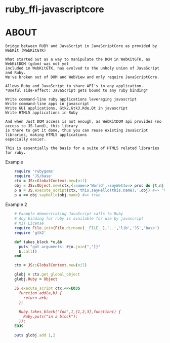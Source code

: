 ruby_ffi-javascriptcore
=======================

ABOUT
===
    Bridge between RUBY and JavaScript in JavaScriptCore as provided by WebKit (WebKitGTK)
    
    What started out as a way to manipulate the DOM in WebKitGTK, as WebKitDOM (gdom) was not yet
    included in WebKitGTK, has evolved to the unholy union of JavaScript and Ruby.
    We've broken out of DOM and WebView and only require JavaScriptCore.
     
    Allows Ruby and JavaScript to share API's in any application.
    *Useful side-effect: JavaScript gets bound to any ruby binding*
    
    Write command-line ruby applications leveraging javascript
    Write command-line apps in javascript
    Write GUI applications, Gtk2,Gtk3,Kde,Qt in javascript
    Write HTML5 applications in Ruby
    
    And when Just DOM access is not enough, as WebKitDOM api provides (no access to JS-land), this library
    is there to get it done, thus you can reuse existing JavaScript libraries, making HTML5 applications
    especially easier. 
    
    This is essentially the basis for a suite of HTML5 related libraries for ruby.
    
Example
```ruby
    require 'rubygems'
    require 'JS/base'
    ctx = JS::GlobalContext.new(nil)
    obj = JS::Object.new(ctx,{:name=>'World',:sayHello=> proc do |t,n| "hello #{n}" end})
    p a = JS.execute_script(ctx,'this.sayHello(this.name);',obj) #=> "hello World"
    p a == obj.sayHello(obj.name) #=> true
```
Example 2 
```ruby
    # Example demonstrating JavaScript calls to Ruby
    # Any binding for ruby is available for use by javascript
    # MIT License
    require File.join(File.dirname(__FILE__),'..','lib','JS','base')
    require 'gtk2'

    def takes_block *o,&b
      puts "got arguments: #{o.join(",")}"
      b.call()
    end

    ctx = JS::GlobalContext.new(nil)

    globj = ctx.get_global_object
    globj.Ruby = Object

    JS.execute_script ctx,<<-EOJS
      function add(a,b) {
        return a+b;
      };
      
      Ruby.takes_block("foo",1,[1,2,3],function() {
        Ruby.puts("in a block");
      });
    EOJS

    puts globj.add 1,2
```
